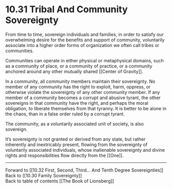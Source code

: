 # 10.31 Tribal And Community Sovereignty

From time to time, sovereign individuals and families, in order to satisfy our overwhelming desire for the benefits and support of community, voluntarily associate into a higher order forms of organization we often call tribes or communities. 

Communities can operate in either physical or metaphysical domains, such as a community of place, or a community of practice, or a community anchored around any other mutually shared [[Center of Gravity]]. 

In a community, all community members maintain their sovereignty. No member of any community has the right to exploit, harm, oppress, or otherwise violate the sovereignty of any other community member. If any member of a community becomes a corrupt and abusive tyrant, the other sovereigns in that community have the right, and perhaps the moral obligation, to liberate themselves from that tyranny. It is better to be alone in the chaos, than in a false order ruled by a corrupt tyrant. 

The community, as a voluntarily associated unit of society, is also sovereign.

It’s sovereignty is not granted or derived from any state, but rather inherently and inextricably present, flowing from the sovereignty of voluntarily associated individuals, whose inalienable sovereignty and divine rights and responsibilities flow directly from the [[One]].  

___

Forward to [[10.32 First, Second, Third... And Tenth Degree Sovereignties]]  
Back to [[10.30 Family Sovereignty]]  
Back to table of contents [[The Book of Lionsberg]]  
